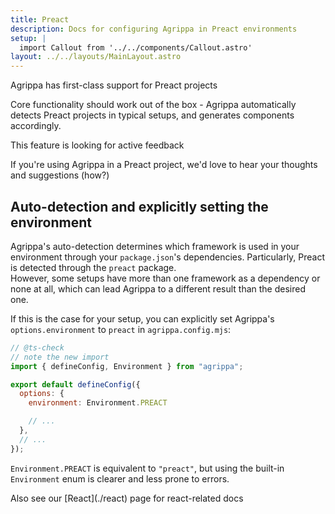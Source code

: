 ```yaml
---
title: Preact
description: Docs for configuring Agrippa in Preact environments
setup: |
  import Callout from '../../components/Callout.astro'
layout: ../../layouts/MainLayout.astro
---
```


<Callout type="success">
  <p slot="header">Agrippa has first-class support for Preact projects</p>
Core functionality should work out of the box - Agrippa automatically detects Preact projects in typical setups, and generates components accordingly.
</Callout>

<Callout type="warning">
  <p slot="header">This feature is looking for active feedback</p>
If you're using Agrippa in a Preact project, we'd love to hear your thoughts and suggestions (how?)
</Callout>

## Auto-detection and explicitly setting the environment

Agrippa's auto-detection determines which framework is used in your environment through your `package.json`'s dependencies. Particularly, Preact is detected through the `preact` package. <br/>
However, some setups have more than one framework as a dependency or none at all, which can lead Agrippa to a different result than the desired one. 

If this is the case for your setup, you can explicitly set Agrippa's `options.environment` to `preact` in `agrippa.config.mjs`:

```js
// @ts-check
// note the new import
import { defineConfig, Environment } from "agrippa";

export default defineConfig({
  options: {
    environment: Environment.PREACT

    // ...
  },
  // ...
});
```

`Environment.PREACT` is equivalent to `"preact"`, but using the built-in `Environment` enum is clearer and less prone to errors.

<Callout type="tip">
  <p slot="header">Also see our [React](./react) page for react-related docs</p>
</Callout>